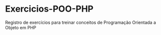 # Exercicios-POO-PHP
Registro de exercícios para treinar conceitos de Programação Orientada a Objeto em PHP
